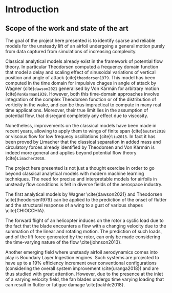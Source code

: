 # Introduction

## Scope of the work and state of the art

The goal of the project here presented is to identify sparse and reliable models for the unsteady lift of an airfoil undergoing a general motion purely from data captured from simulations of increasing complexity. 

Classical analytical models already exist in the framework of potential flow theory. In particular Theodorsen computed a frequency domain function that model a delay and scaling effect of sinusoidal variations of vertical position and angle of attack {cite}`theodorsen1979`. This model has been computed in the time domain for impulsive chages in angle of attack by Wagner {cite}`dawson2021` generalised by Von Kármán for arbitrary motion {cite}`VonKarman1938`. However, both this time-domain approaches involve integration of the complex Theodorsen function or of the distribution of vorticity in the wake, and can be thus impractical to compute in many real time applications. Moreover, their true limit lies in the assumption of potential flow, that disregard completely any effect due to viscosity. 

Nonetheless, improvements on the classical models have been made in recent years, allowing to apply them to wings of finite span {cite}`boutet2018` or viscous flow for low frequecy oscillations {cite}`liu2015`. In fact it has been proved by Limacher that the classical separation in added mass and circulatory forces already identified by Theodorsen and Von Kármán is indeed more general and applies beyond potential flow theory {cite}`Limacher2018`.

The project here presented is not just a thought exercise in order to go beyond classical analytical models with modern machine learning techniques. The need for precise and interpretable models for airfoils in unsteady flow conditions is felt in diverse fields of the aerospace industry.

The first analytical models by Wagner \cite{dawson2021} and Theodorsen \cite{theodorsen1979} can be applied to the prediction of the onset of flutter and the structural response of a wing to a gust of various shapes \cite{CHIOCCHIA}.

The forward flight of an helicopter induces on the rotor a cyclic load due to the fact that the blade encounters a flow with a changing velocity due to the summation of the linear and rotating motion. The prediction of such loads, and of the lift force generated by the rotor, can only be made considering the time-varying nature of the flow \cite{johnson2013}. 

Another emerging field where unsteady airfoil aerodynamics comes into play is Boundary Layer Ingestion engines. Such systems are projected to have up to a 19\% efficiency increment over conventional configurations (considering the overall system improvement \cite{uranga2018}) and are thus studied with great attention. However, due to the presence at the inlet of a varying velocity field, the fan blades undergo time varying loading that can result in flutter or fatigue damage \cite{bakhle2018}. 